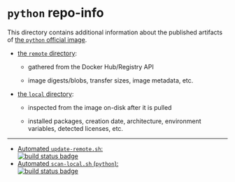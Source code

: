 # `python` repo-info

This directory contains additional information about the published artifacts of [the `python` official image](https://hub.docker.com/_/python/).

-	[the `remote` directory](remote/):

	-	gathered from the Docker Hub/Registry API

	-	image digests/blobs, transfer sizes, image metadata, etc.

-	[the `local` directory](local/):

	-	inspected from the image on-disk after it is pulled

	-	installed packages, creation date, architecture, environment variables, detected licenses, etc.

---

-	[Automated `update-remote.sh`:  
	![build status badge](https://doi-janky.infosiftr.net/job/repo-info/job/remote/badge/icon)](https://doi-janky.infosiftr.net/job/repo-info/job/remote/)
-	[Automated `scan-local.sh` (`python`):  
	![build status badge](https://doi-janky.infosiftr.net/job/repo-info/job/local/job/python/badge/icon)](https://doi-janky.infosiftr.net/job/repo-info/job/local/job/python)
